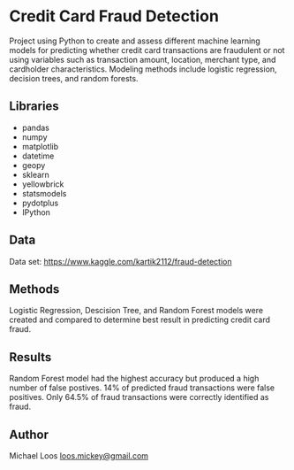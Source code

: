 # Credit Card Fraud Detection

Project using Python to create and assess different machine learning models for predicting whether credit card transactions are fraudulent or not using variables such as transaction amount, location, merchant type, and cardholder characteristics. Modeling methods include logistic regression, decision trees, and random forests.

## Libraries
* pandas
* numpy 
* matplotlib
* datetime
* geopy
* sklearn
* yellowbrick
* statsmodels
* pydotplus
* IPython

## Data
Data set: https://www.kaggle.com/kartik2112/fraud-detection

## Methods
Logistic Regression, Descision Tree, and Random Forest models were created and compared to determine best result in predicting credit card fraud. 

## Results
Random Forest model had the highest accuracy but produced a high number of false postives. 14% of predicted fraud transactions were false positives. Only 64.5% of fraud transactions were correctly identified as fraud. 

## Author

Michael Loos
loos.mickey@gmail.com
